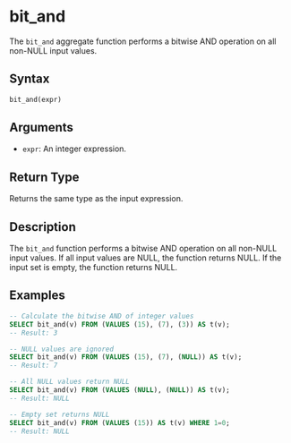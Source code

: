 # bit_and

The `bit_and` aggregate function performs a bitwise AND operation on all non-NULL input values.

## Syntax

```sql
bit_and(expr)
```

## Arguments

- `expr`: An integer expression.

## Return Type

Returns the same type as the input expression.

## Description

The `bit_and` function performs a bitwise AND operation on all non-NULL input values. If all input values are NULL, the function returns NULL. If the input set is empty, the function returns NULL.

## Examples

```sql
-- Calculate the bitwise AND of integer values
SELECT bit_and(v) FROM (VALUES (15), (7), (3)) AS t(v);
-- Result: 3

-- NULL values are ignored
SELECT bit_and(v) FROM (VALUES (15), (7), (NULL)) AS t(v);
-- Result: 7

-- All NULL values return NULL
SELECT bit_and(v) FROM (VALUES (NULL), (NULL)) AS t(v);
-- Result: NULL

-- Empty set returns NULL
SELECT bit_and(v) FROM (VALUES (15)) AS t(v) WHERE 1=0;
-- Result: NULL
```
